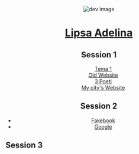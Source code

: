 <body>
<p align= "center">
    <img src="https://image.flaticon.com/icons/png/128/84/84471.png" height:"30" weight:"30" alt= "dev image">
    <a href="https://github.com/ScarletStarlet15"><h1 align="center">Lipsa Adelina</h1></a>
</p> 
<p align="center">
    <h2 align="center">Session 1 </h2>
    <ul align="center" style="list-style-type:none">
    <li><a href="s1/t01.html" target="_blank">Tema 1 </a></li>
    <li><a href="s1/old-website.html" target="_blank"> Old Website </a></li>
    <li><a href="s1/trei-poeti-home-page.html" target="_blank"> 3 Poeti</a></li>
    <li><a href="s1/galati.html" target="_blank"> My city's Website</a></li>
    </ul>
    <h2 align="center">Session 2 </h2>
    <ul align="center">
        <li><a href="s2/t8.html" target ="_blank">Fakebook</a></li>
        <li><a href="s2/t9.html" target ="_blank">Google</a></li>
    </ul>
    <h2 align"=center">Session 3 </h2>
    <ul>
</p>       
</body>
</html>
